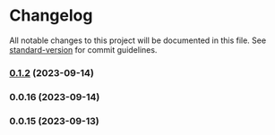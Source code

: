 # Changelog

All notable changes to this project will be documented in this file. See [standard-version](https://github.com/conventional-changelog/standard-version) for commit guidelines.

### [0.1.2](https://github.com/aaron-poplin/aaron-capgo/compare/v0.1.1...v0.1.2) (2023-09-14)

### 0.0.16 (2023-09-14)

### 0.0.15 (2023-09-13)
